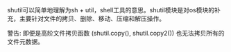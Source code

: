 shutil可以简单地理解为sh + util，shell工具的意思。shutil模块是对os模块的补充，主要针对文件的拷贝、删除、移动、压缩和解压操作。

警告: 即便是高阶文件拷贝函数 (shutil.copy(), shutil.copy2()) 也无法拷贝所有的文件元数据。
